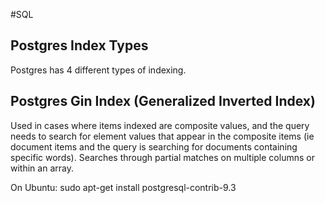 #SQL

## Postgres Index Types

Postgres has 4 different types of indexing.

## Postgres Gin Index (Generalized Inverted Index)

Used in cases where items indexed are composite values, and the query needs to search for element values that appear in the composite items (ie document items and the query is searching for documents containing specific words).
Searches through partial matches on multiple columns or within an array.

On Ubuntu: sudo apt-get install postgresql-contrib-9.3
